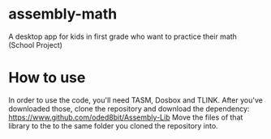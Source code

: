 # assembly-math
A desktop app for kids in first grade who want to practice their math (School Project)

# How to use
In order to use the code, you'll need TASM, Dosbox and TLINK. 
After you've downloaded those, clone the repository and download the dependency:
https://www.github.com/oded8bit/Assembly-Lib
Move the files of that library to the to the same folder you cloned the repository into. 
